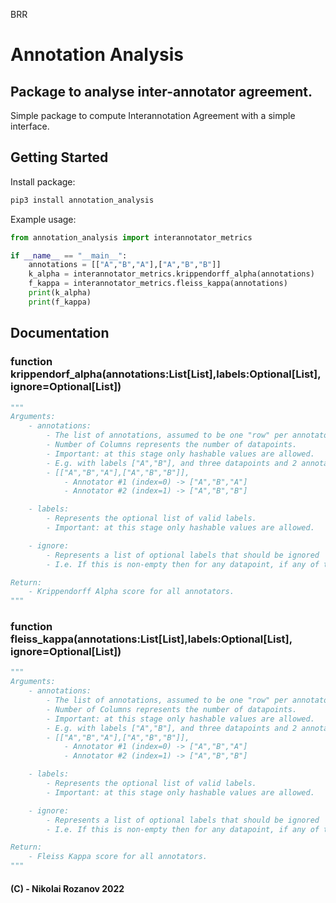 BRR
# Annotation Analysis
## Package to analyse inter-annotator agreement.
Simple package to compute Interannotation Agreement with a simple interface.

## Getting Started
Install package:
```bash
pip3 install annotation_analysis
```

Example usage:
```python
from annotation_analysis import interannotator_metrics

if __name__ == "__main__":
    annotations = [["A","B","A"],["A","B","B"]]
    k_alpha = interannotator_metrics.krippendorff_alpha(annotations)
    f_kappa = interannotator_metrics.fleiss_kappa(annotations)
    print(k_alpha)
    print(f_kappa)
```


## Documentation
### function krippendorf_alpha(annotations:List[List],labels:Optional[List], ignore=Optional[List])
```python
"""
Arguments:
    - annotations:
        - The list of annotations, assumed to be one "row" per annotator (i.e. annotations[0] is annotator #1).
        - Number of Columns represents the number of datapoints.
        - Important: at this stage only hashable values are allowed.
        - E.g. with labels ["A","B"], and three datapoints and 2 annotators the following would be the valid structure:
        - [["A","B","A"],["A","B","B"]],
            - Annotator #1 (index=0) -> ["A","B","A"]
            - Annotator #2 (index=1) -> ["A","B","B"]

    - labels:
        - Represents the optional list of valid labels.
        - Important: at this stage only hashable values are allowed.

    - ignore:
        - Represents a list of optional labels that should be ignored
        - I.e. If this is non-empty then for any datapoint, if any of the annotators has the ignored label, the data point with all annotators is ignored

Return:
    - Krippendorff Alpha score for all annotators.
"""
```

### function fleiss_kappa(annotations:List[List],labels:Optional[List], ignore=Optional[List])
```python
"""
Arguments:
    - annotations:
        - The list of annotations, assumed to be one "row" per annotator (i.e. annotations[0] is annotator #1).
        - Number of Columns represents the number of datapoints.
        - Important: at this stage only hashable values are allowed.
        - E.g. with labels ["A","B"], and three datapoints and 2 annotators the following would be the valid structure:
        - [["A","B","A"],["A","B","B"]],
            - Annotator #1 (index=0) -> ["A","B","A"]
            - Annotator #2 (index=1) -> ["A","B","B"]

    - labels:
        - Represents the optional list of valid labels.
        - Important: at this stage only hashable values are allowed.

    - ignore:
        - Represents a list of optional labels that should be ignored
        - I.e. If this is non-empty then for any datapoint, if any of the annotators has the ignored label, the data point with all annotators is ignored

Return:
    - Fleiss Kappa score for all annotators.
"""
```


#### (C) - Nikolai Rozanov 2022
